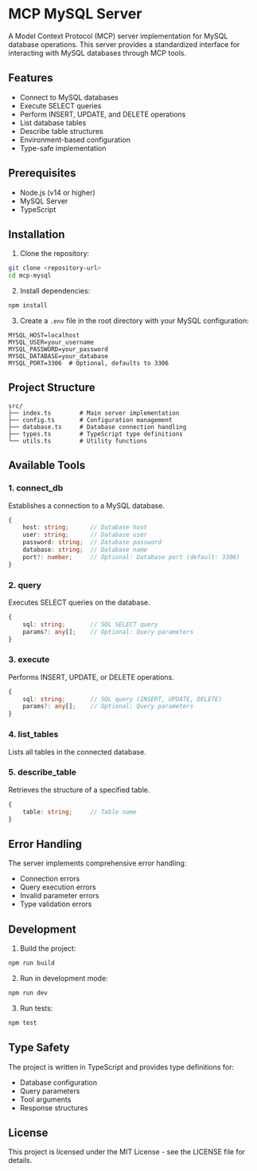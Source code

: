 # MCP MySQL Server

A Model Context Protocol (MCP) server implementation for MySQL database operations. This server provides a standardized interface for interacting with MySQL databases through MCP tools.

## Features

- Connect to MySQL databases
- Execute SELECT queries
- Perform INSERT, UPDATE, and DELETE operations
- List database tables
- Describe table structures
- Environment-based configuration
- Type-safe implementation

## Prerequisites

- Node.js (v14 or higher)
- MySQL Server
- TypeScript

## Installation

1. Clone the repository:
```bash
git clone <repository-url>
cd mcp-mysql
```

2. Install dependencies:
```bash
npm install
```

3. Create a `.env` file in the root directory with your MySQL configuration:
```env
MYSQL_HOST=localhost
MYSQL_USER=your_username
MYSQL_PASSWORD=your_password
MYSQL_DATABASE=your_database
MYSQL_PORT=3306  # Optional, defaults to 3306
```

## Project Structure

```
src/
├── index.ts        # Main server implementation
├── config.ts       # Configuration management
├── database.ts     # Database connection handling
├── types.ts        # TypeScript type definitions
└── utils.ts        # Utility functions
```

## Available Tools

### 1. connect_db
Establishes a connection to a MySQL database.
```typescript
{
    host: string;      // Database host
    user: string;      // Database user
    password: string;  // Database password
    database: string;  // Database name
    port?: number;     // Optional: Database port (default: 3306)
}
```

### 2. query
Executes SELECT queries on the database.
```typescript
{
    sql: string;       // SQL SELECT query
    params?: any[];    // Optional: Query parameters
}
```

### 3. execute
Performs INSERT, UPDATE, or DELETE operations.
```typescript
{
    sql: string;       // SQL query (INSERT, UPDATE, DELETE)
    params?: any[];    // Optional: Query parameters
}
```

### 4. list_tables
Lists all tables in the connected database.

### 5. describe_table
Retrieves the structure of a specified table.
```typescript
{
    table: string;     // Table name
}
```

## Error Handling

The server implements comprehensive error handling:
- Connection errors
- Query execution errors
- Invalid parameter errors
- Type validation errors

## Development

1. Build the project:
```bash
npm run build
```

2. Run in development mode:
```bash
npm run dev
```

3. Run tests:
```bash
npm test
```

## Type Safety

The project is written in TypeScript and provides type definitions for:
- Database configuration
- Query parameters
- Tool arguments
- Response structures
## License

This project is licensed under the MIT License - see the LICENSE file for details.
